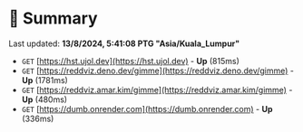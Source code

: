 # 📖 Summary
Last updated: **13/8/2024, 5:41:08 PTG "Asia/Kuala_Lumpur"**

- `GET` [https://hst.ujol.dev](https://hst.ujol.dev) - **Up** (815ms)
- `GET` [https://reddviz.deno.dev/gimme](https://reddviz.deno.dev/gimme) - **Up** (1781ms)
- `GET` [https://reddviz.amar.kim/gimme](https://reddviz.amar.kim/gimme) - **Up** (480ms)
- `GET` [https://dumb.onrender.com](https://dumb.onrender.com) - **Up** (336ms)
